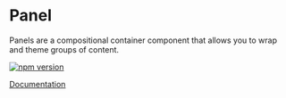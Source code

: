 # Panel

Panels are a compositional container component that allows you to wrap and theme groups of content.

[![npm version](https://badge.fury.io/js/%40vrembem%2Fpanel.svg)](https://www.npmjs.com/package/%40vrembem%2Fpanel)

[Documentation](https://vrembem.com/packages/panel)
